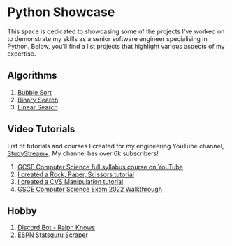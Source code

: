 # Python Showcase

This space is dedicated to showcasing some of the projects I've worked on to demonstrate my skills as a senior software
engineer specialising in Python. Below, you'll find a list projects that highlight various aspects of my expertise.

## Algorithms

1. [Bubble Sort](https://github.com/study-stream-plus/bubble-sort)
2. [Binary Search](https://github.com/study-stream-plus/binary-search)
3. [Linear Search](https://github.com/study-stream-plus/linear-search)

## Video Tutorials

List of tutorials and courses I created for my engineering YouTube channel, [StudyStream+](https://www.youtube.com/@StudyStreamPlus). My channel has over 6k subscribers!

1. [GCSE Computer Science full syllabus course on YouTube](https://www.youtube.com/watch?v=lv8Tl5lBJC0&list=PLrIm-p2rpV0Hczso9dnu_sAJucaaAD_Hc)
2. [I created a Rock, Paper, Scissors tutorial](https://github.com/study-stream-plus/rock-paper-scissors)
3. [I created a CVS Manipulation tutorial](https://github.com/revalgovender/python-csv)
4. [GSCE Computer Science Exam 2022 Walkthrough](https://www.youtube.com/watch?v=bmrVVtvtZGY&list=PLrIm-p2rpV0GPRWPRRinrBCQ0DgKKQkIY)

## Hobby

1. [Discord Bot - Ralph Knows](https://github.com/revalgovender/ralph_knows)
2. [ESPN Statsguru Scraper](https://github.com/revalgovender/espn-statsguru-scraper)